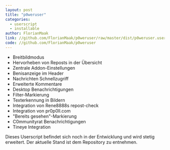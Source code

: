 ```yaml
---
layout: post
title: "p0weruser"
categories:
  - userscript
  - installable
author: FlorianMaak
link: //github.com/FlorianMaak/p0weruser/raw/master/dist/p0weruser.user.js
code: //github.com/FlorianMaak/p0weruser
---
```

- Breitbildmodus
- Hervorheben von Reposts in der Übersicht
- Zentrale Addon-Einstellungen
- Benisanzeige im Header
- Nachrichten Schnellzugriff
- Erweiterte Kommentare
- Desktop Benachrichtigungen
- Filter-Markierung
- Texterkennung in Bildern
- Integration von Rene8888s repost-check
- Integration von pr0p0ll.com
- "Bereits gesehen"-Markierung
- C0mmunityrat Benachrichtigungen
- Tineye Integration 

Dieses Userscript befindet sich noch in der Entwicklung und wird stetig erweitert.
Der aktuelle Stand ist dem Repository zu entnehmen.
